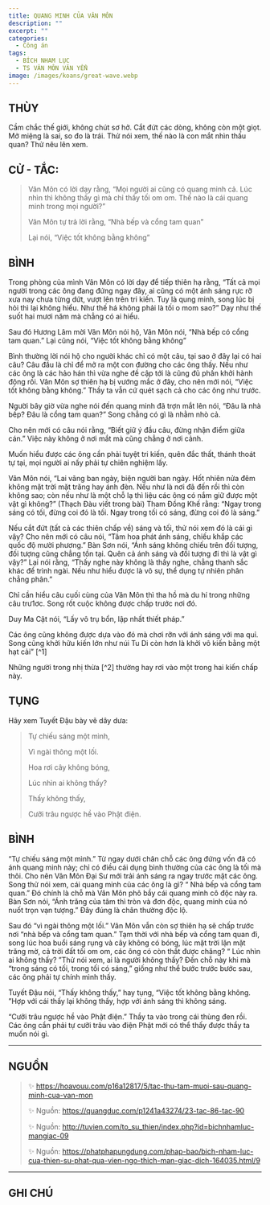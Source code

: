 ```yaml
---
title: QUANG MINH CỦA VÂN MÔN
description: ""
excerpt: ""
categories:
  - Công án
tags:
  - BÍCH NHAM LỤC
  - TS VÂN MÔN VĂN YỂN
image: /images/koans/great-wave.webp
---
```


## THÙY

Cầm chắc thế giới, không chút sơ hở. 
Cắt đứt các dòng, không còn một giọt. 
Mở miệng là sai, so đo là trái. Thử nói xem, thế nào là con mắt nhìn thấu quan? 
Thử nêu lên xem.

## CỬ - TẮC:

> Vân Môn có lời dạy rằng, “Mọi người ai cũng có quang minh cả. Lúc nhìn thì không thấy gì mà chỉ thấy tối om om. Thế nào là cái quang minh trong mọi người?” 
> 
> Vân Môn tự trả lời rằng, “Nhà bếp và cổng tam quan” 
> 
> Lại nói, “Việc tốt không bằng không”

## BÌNH

Trong phòng của mình Vân Môn có lời dạy để tiếp thiên hạ rằng, “Tất cả mọi người trong các ông đang đứng ngay đây, ai cũng có một ánh sáng rực rỡ xưa nay chưa từng dứt, vượt lên trên tri kiến. Tuy là qung minh, song lúc bị hỏi thì lại không hiểu. Như thế há không phải là tối o mom sao?” Dạy như thế suốt hai mươi năm mà chẳng có ai hiểu.

Sau đó Hương Lâm mời Vân Môn nói hộ, Vân Môn nói, “Nhà bếp có cổng tam quan.” Lại cũng nói, “Việc tốt không bằng không” 

Bình thường lời nói hộ cho người khác chỉ có một câu, tại sao ở đây lại có hai câu? Câu đầu là chỉ để mở ra một con đường cho các ông thấy. Nếu như các ông là các hảo hán thì vừa nghe đề cập tới là cũng đủ phấn khởi hành động rồi. Vân Môn sợ thiên hạ bị vướng mắc ở đây, cho nên mới nói, “Việc tốt không bằng không.” Thầy ta vẫn cứ quét sạch cả cho các ông như trước.

Người bây giờ vừa nghe nói đến quang minh đã trợn mắt lên nói, “Đâu là nhà bếp? Đâu là cổng tam quan?” Song chẳng có gì là nhằm nhò cả. 

Cho nên mới có câu nói rằng, “Biết giữ ý đầu câu, đừng nhận điểm giữa cán.” Việc này không ở nơi mắt mà cũng chẳng ở nơi cảnh. 

Muốn hiểu được các ông cần phải tuyệt tri kiến, quên đắc thất, thánh thoát tự tại, mọi người ai nấy phải tự chiên nghiệm lấy.

Vân Môn nói, “Lai vãng ban ngày, biện người ban ngày. Hốt nhiên nửa đêm không mặt trời mặt trăng hay ánh đèn. Nếu như là nơi đã đến rồi thì còn không sao; còn nếu như là một chỗ lạ thì liệu các ông có nắm giữ được một vật gì không?” (Thạch Đàu viết trong bài) Tham Đồng Khế rằng: “Ngay trong sáng có tối, đừng coi đó là tối. Ngay trong tối có sáng, đừng coi đó là sáng.”

Nếu cắt đứt (tất cả các thiên chấp về) sáng và tối, thử nói xem đó là cái gì vậy? Cho nên mới có câu nói, “Tâm hoa phát ánh sáng, chiếu khắp các quốc độ mười phương.” Bàn Sơn nói, “Ánh sáng không chiếu trên đối tượng, đối tượng cũng chẳng tồn tại. Quên cả ánh sáng và đối tượng đi thì là vật gì vậy?” Lại nói rằng, “Thấy nghe này không là thấy nghe, chẳng thanh sắc khác để trình ngài. Nếu như hiểu được là vô sự, thể dụng tự nhiên phân chẳng phân.”

Chỉ cần hiểu câu cuối cùng của Vân Môn thì tha hồ mà du hí trong những câu trư1ơc. Song rốt cuộc không được chấp trước nơi đó. 

Duy Ma Cật nói, “Lấy vô trụ bổn, lập nhất thiết pháp.” 

Các ông cũng không được dựa vào đó mà chơi rỡn với ánh sáng với ma quỉ. Song cũng khởi hữu kiến lớn như núi Tu Di còn hơn là khởi vô kiến bằng một hạt cải” [^1] 

Những người trong nhị thừa [^2] thường hay rơi vào một trong hai kiến chấp này.

## TỤNG

Hãy xem Tuyết Đậu bày vẽ dây dưa:

> Tự chiếu sáng một mình,
>
> Vì ngài thông một lối.
>
> Hoa rơi cây không bóng,
>
> Lúc nhìn ai không thấy?
>
> Thấy không thấy,
>
> Cưỡi trâu ngược hề vào Phật điện.

## BÌNH

“Tự chiếu sáng một mình.” Từ ngay dưới chân chỗ các ông đứng vốn đã có ánh quang minh này; chỉ có điều cái dụng bình thường của các ông là tối mà thôi. Cho nên Vân Môn Đại Sư mới trải ánh sáng ra ngay trước mặt các ông. Song thử nói xem, cái quang minh của các ông là gì? “ Nhà bếp và cổng tam quan.” Đó chính là chỗ mà Vân Môn phô bầy cái quang minh cô độc này ra. Bàn Sơn nói, “Ánh trăng của tâm thì tròn và đơn độc, quang minh của nó nuốt trọn vạn tượng.” Đây đúng là chân thường độc lộ.

Sau đó “vì ngài thông một lối.” Vân Môn vẫn còn sợ thiên hạ sẽ chấp trước nơi “nhà bếp và cổng tam quan.” Tạm thời với nhà bếp và cổng tam quan đi, song lúc hoa buổi sáng rụng và cây không có bóng, lúc mặt trời lặn mặt trăng mờ, cả trời đất tối om om, các ông có còn thất được chăng? “ Lúc nhìn ai không thấy? ”Thử nói xem, ai là người không thấy? Đến chỗ này khi mà “trong sáng có tối, trong tối có sáng,” giống như thể bước trước bước sau, các ông phải tự chính mình thấy.

Tuyết Đậu nói, “Thấy không thấy,” hay tụng, “Việc tốt không bằng không. ”Hợp với cái thấy lại không thấy, hợp với ánh sáng thì không sáng.

“Cưỡi trâu ngược hề vào Phật điện.” Thầy ta vào trong cái thùng đen rồi. Các ông cần phải tự cưỡi trâu vào điện Phật mới có thể thấy được thầy ta muốn nói gì.

<hr class="blog-rule" />

## NGUỒN

> ✨ https://hoavouu.com/p16a12817/5/tac-thu-tam-muoi-sau-quang-minh-cua-van-mon
>
> ✨ Nguồn: https://quangduc.com/p1241a43274/23-tac-86-tac-90
>
> ✨ Nguồn: http://tuvien.com/to_su_thien/index.php?id=bichnhamluc-mangiac-09
>
> ✨ Nguồn: https://phatphapungdung.com/phap-bao/bich-nham-luc-cua-thien-su-phat-qua-vien-ngo-thich-man-giac-dich-164035.html/9

<hr class="blog-rule" />

## GHI CHÚ

[^0]: ⭐️ <a href="/masters/Yunmen-Wenyan" target="_blank">🔗 TS VÂN MÔN VĂN YỂN</a>
